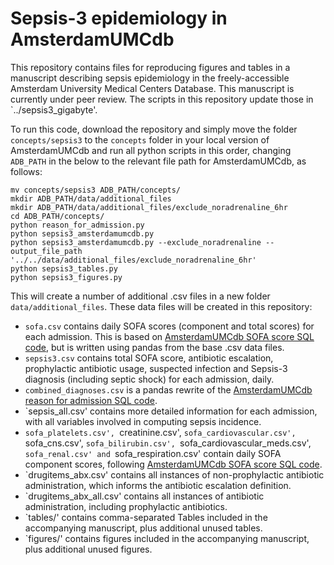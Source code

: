 # Sepsis-3 epidemiology in AmsterdamUMCdb

This repository contains files for reproducing figures and tables in a manuscript describing sepsis epidemiology in the freely-accessible Amsterdam University Medical Centers Database. This manuscript is currently under peer review. The scripts in this repository update those in `../sepsis3_gigabyte'.

To run this code, download the repository and simply move the folder `concepts/sepsis3` to the `concepts` folder in your local version of AmsterdamUMCdb and run all python scripts in this order, changing `ADB_PATH` in the below to the relevant file path for AmsterdamUMCdb, as follows:

```
mv concepts/sepsis3 ADB_PATH/concepts/
mkdir ADB_PATH/data/additional_files
mkdir ADB_PATH/data/additional_files/exclude_noradrenaline_6hr
cd ADB_PATH/concepts/
python reason_for_admission.py
python sepsis3_amsterdamumcdb.py
python sepsis3_amsterdamumcdb.py --exclude_noradrenaline --output_file_path '../../data/additional_files/exclude_noradrenaline_6hr'
python sepsis3_tables.py
python sepsis3_figures.py
```

This will create a number of additional .csv files in a new folder `data/additional_files`. These data files will be created in this repository:
+ `sofa.csv` contains daily SOFA scores (component and total scores) for each admission. This is based on [AmsterdamUMCdb SOFA score SQL code](https://github.com/AmsterdamUMC/AmsterdamUMCdb/blob/master/concepts/severityscores/sofa.ipynb), but is written using pandas from the base .csv data files.
+ `sepsis3.csv` contains total SOFA score, antibiotic escalation, prophylactic antibiotic usage, suspected infection and Sepsis-3 diagnosis (including septic shock) for each admission, daily.
+ `combined_diagnoses.csv` is a pandas rewrite of the [AmsterdamUMCdb reason for admission SQL code](https://github.com/AmsterdamUMC/AmsterdamUMCdb/blob/master/concepts/diagnosis/reason_for_admission.ipynb).
+ `sepsis_all.csv' contains more detailed information for each admission, with all variables involved in computing sepsis incidence.
+ `sofa_platelets.csv', `creatinine.csv', `sofa_cardiovascular.csv', `sofa_cns.csv', `sofa_bilirubin.csv', `sofa_cardiovascular_meds.csv', `sofa_renal.csv' and `sofa_respiration.csv' contain daily SOFA component scores, following [AmsterdamUMCdb SOFA score SQL code](https://github.com/AmsterdamUMC/AmsterdamUMCdb/blob/master/concepts/severityscores/sofa.ipynb).
+ `drugitems_abx.csv' contains all instances of non-prophylactic antibiotic administration, which informs the antibiotic escalation definition. 
+ `drugitems_abx_all.csv' contains all instances of antibiotic administration, including prophylactic antibiotics.
+ `tables/' contains comma-separated Tables included in the accompanying manuscript, plus additional unused tables.
+ `figures/' contains figures included in the accompanying manuscript, plus additional unused figures. 
